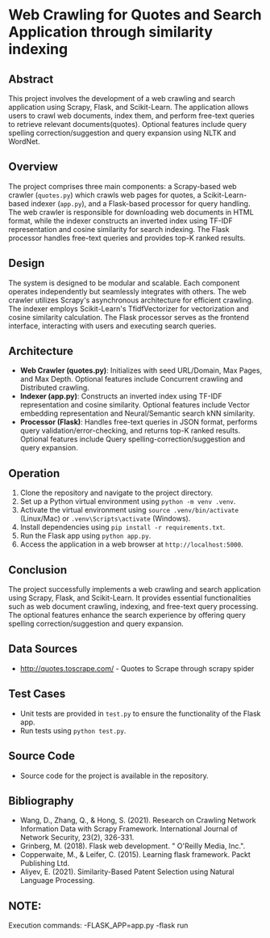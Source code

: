 # Web Crawling for Quotes and Search Application through similarity indexing

## Abstract
This project involves the development of a web crawling and search application using Scrapy, Flask, and Scikit-Learn. The application allows users to crawl web documents, index them, and perform free-text queries to retrieve relevant documents(quotes). Optional features include query spelling correction/suggestion and query expansion using NLTK and WordNet.

## Overview
The project comprises three main components: a Scrapy-based web crawler (`quotes.py`) which crawls web pages for quotes, a Scikit-Learn-based indexer (`app.py`), and a Flask-based processor for query handling. The web crawler is responsible for downloading web documents in HTML format, while the indexer constructs an inverted index using TF-IDF representation and cosine similarity for search indexing. The Flask processor handles free-text queries and provides top-K ranked results.

## Design
The system is designed to be modular and scalable. Each component operates independently but seamlessly integrates with others. The web crawler utilizes Scrapy's asynchronous architecture for efficient crawling. The indexer employs Scikit-Learn's TfidfVectorizer for vectorization and cosine similarity calculation. The Flask processor serves as the frontend interface, interacting with users and executing search queries.

## Architecture
- **Web Crawler (quotes.py)**: Initializes with seed URL/Domain, Max Pages, and Max Depth. Optional features include Concurrent crawling and Distributed crawling.
- **Indexer (app.py)**: Constructs an inverted index using TF-IDF representation and cosine similarity. Optional features include Vector embedding representation and Neural/Semantic search kNN similarity.
- **Processor (Flask)**: Handles free-text queries in JSON format, performs query validation/error-checking, and returns top-K ranked results. Optional features include Query spelling-correction/suggestion and query expansion.

## Operation
1. Clone the repository and navigate to the project directory.
2. Set up a Python virtual environment using `python -m venv .venv`.
3. Activate the virtual environment using `source .venv/bin/activate` (Linux/Mac) or `.venv\Scripts\activate` (Windows).
4. Install dependencies using `pip install -r requirements.txt`.
5. Run the Flask app using `python app.py`.
6. Access the application in a web browser at `http://localhost:5000`.

## Conclusion
The project successfully implements a web crawling and search application using Scrapy, Flask, and Scikit-Learn. It provides essential functionalities such as web document crawling, indexing, and free-text query processing. The optional features enhance the search experience by offering query spelling correction/suggestion and query expansion.

## Data Sources
- http://quotes.toscrape.com/ - Quotes to Scrape through scrapy spider

## Test Cases
- Unit tests are provided in `test.py` to ensure the functionality of the Flask app.
- Run tests using `python test.py`.

## Source Code
- Source code for the project is available in the repository.

## Bibliography
- Wang, D., Zhang, Q., & Hong, S. (2021). Research on Crawling Network Information Data with Scrapy Framework. International Journal of Network Security, 23(2), 326-331.
- Grinberg, M. (2018). Flask web development. " O'Reilly Media, Inc.".
- Copperwaite, M., & Leifer, C. (2015). Learning flask framework. Packt Publishing Ltd.
- Aliyev, E. (2021). Similarity-Based Patent Selection using Natural Language Processing.
## NOTE:
Execution commands:
-FLASK_APP=app.py
-flask run  
